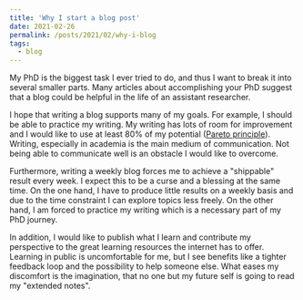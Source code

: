 ```yaml
---
title: 'Why I start a blog post'
date: 2021-02-26
permalink: /posts/2021/02/why-i-blog
tags:
  - blog
---
```


My PhD is the biggest task I ever tried to do, and thus I want to break it into several smaller parts. Many articles about accomplishing your PhD suggest that a blog could be helpful in the life of an assistant researcher.  

I hope that writing a blog supports many of my goals. For example, I should be able to practice my writing. My writing has lots of room for improvement and I would like to use at least 80% of my potential ([Pareto principle](https://en.wikipedia.org/wiki/Pareto_principle)). Writing, especially in academia is the main medium of communication. Not being able to communicate well is an obstacle I would like to overcome.  

Furthermore, writing a weekly blog forces me to achieve a "shippable" result every week. I expect this to be a curse and a blessing at the same time. On the one hand, I have to produce little results on a weekly basis and due to the time constraint I can explore topics less freely. On the other hand, I am forced to practice my writing which is a necessary part of my PhD journey.  

In addition, I would like to publish what I learn and contribute my perspective to the great learning resources the internet has to offer. Learning in public is uncomfortable for me, but I see benefits like a tighter feedback loop and the possibility to help someone else. What eases my discomfort is the imagination, that no one but my future self is going to read my "extended notes".  
